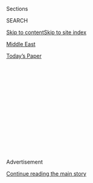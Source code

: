 <div id="app">

<div>

<div>

<div>

<div class="NYTAppHideMasthead css-1q2w90k e1suatyy0">

<div class="section css-ui9rw0 e1suatyy2">

<div class="css-eph4ug er09x8g0">

<div class="css-6n7j50">

</div>

<span class="css-1dv1kvn">Sections</span>

<div class="css-10488qs">

<span class="css-1dv1kvn">SEARCH</span>

</div>

[Skip to content](#site-content)[Skip to site index](#site-index)

</div>

<div id="masthead-section-label" class="css-1wr3we4 eaxe0e00">

[Middle
East](https://www.nytimes.com/section/world/middleeast)

</div>

<div class="css-10698na e1huz5gh0">

</div>

</div>

<div id="masthead-bar-one" class="section hasLinks css-15hmgas e1csuq9d3">

<div class="css-uqyvli e1csuq9d0">

</div>

<div class="css-1uqjmks e1csuq9d1">

</div>

<div class="css-9e9ivx">

[](https://myaccount.nytimes.com/auth/login?response_type=cookie&client_id=vi)

</div>

<div class="css-1bvtpon e1csuq9d2">

[Today’s
Paper](https://www.nytimes.com/section/todayspaper)

</div>

</div>

</div>

</div>

<div data-aria-hidden="false">

<div id="site-content" data-role="main">

<div>

<div class="css-1aor85t" style="opacity:0.000000001;z-index:-1;visibility:hidden">

<div class="css-1hqnpie">

<div class="css-epjblv">

<span class="css-17xtcya">[Middle
East](/section/world/middleeast)</span><span class="css-x15j1o">|</span><span class="css-fwqvlz">Israel
Passes Provocative Law to Retroactively Legalize
Settlements</span>

</div>

<div class="css-k008qs">

<div class="css-1iwv8en">

<span class="css-18z7m18"></span>

<div>

</div>

</div>

<span class="css-1n6z4y">https://nyti.ms/2jVHYwI</span>

<div class="css-1705lsu">

<div class="css-4xjgmj">

<div class="css-4skfbu" data-role="toolbar" data-aria-label="Social Media Share buttons, Save button, and Comments Panel with current comment count" data-testid="share-tools">

  - 
  - 
  - 
  - 
    
    <div class="css-6n7j50">
    
    </div>

  - 

</div>

</div>

</div>

</div>

</div>

</div>

<div class="css-13pd83m">

</div>

<div id="top-wrapper" class="css-1sy8kpn">

<div id="top-slug" class="css-l9onyx">

Advertisement

</div>

[Continue reading the main
story](#after-top)

<div class="ad top-wrapper" style="text-align:center;height:100%;display:block;min-height:250px">

<div id="top" class="place-ad" data-position="top" data-size-key="top">

</div>

</div>

<div id="after-top">

</div>

</div>

<div id="sponsor-wrapper" class="css-1hyfx7x">

<div id="sponsor-slug" class="css-19vbshk">

Supported by

</div>

[Continue reading the main
story](#after-sponsor)

<div id="sponsor" class="ad sponsor-wrapper" style="text-align:center;height:100%;display:block">

</div>

<div id="after-sponsor">

</div>

</div>

<div class="css-1vkm6nb ehdk2mb0">

# Israel Passes Provocative Law to Retroactively Legalize Settlements

</div>

<div class="css-79elbk" data-testid="photoviewer-wrapper">

<div class="css-z3e15g" data-testid="photoviewer-wrapper-hidden">

</div>

<div class="css-1a48zt4 ehw59r15" data-testid="photoviewer-children">

![<span class="css-16f3y1r e13ogyst0" data-aria-hidden="true">The
Israeli settlement of Almon in the occupied West Bank. Polls show that
most Israelis still support a two-state solution, but their leaders and
the reality on the ground are heading in the opposite
direction.</span><span class="css-cnj6d5 e1z0qqy90" itemprop="copyrightHolder"><span class="css-1ly73wi e1tej78p0">Credit...</span><span><span>Ahmad
Gharabli/Agence France-Presse — Getty
Images</span></span></span>](https://static01.nyt.com/images/2017/02/07/world/07israel1/07israel1-articleInline.jpg?quality=75&auto=webp&disable=upscale)

</div>

</div>

<div class="css-xt80pu e12qa4dv0">

<div class="css-18e8msd">

<div class="css-vp77d3 epjyd6m0">

<div class="css-1baulvz">

By [<span class="css-1baulvz last-byline" itemprop="name">Ian
Fisher</span>](http://www.nytimes.com/by/ian-fisher)

</div>

</div>

  - Feb. 6,
    2017

  - 
    
    <div class="css-4xjgmj">
    
    <div class="css-d8bdto" data-role="toolbar" data-aria-label="Social Media Share buttons, Save button, and Comments Panel with current comment count" data-testid="share-tools">
    
      - 
      - 
      - 
      - 
        
        <div class="css-6n7j50">
        
        </div>
    
      - 
    
    </div>
    
    </div>

</div>

</div>

<div class="section meteredContent css-1r7ky0e" name="articleBody" itemprop="articleBody">

<div class="css-1fanzo5 StoryBodyCompanionColumn">

<div class="css-53u6y8">

JERUSALEM — Israel’s Parliament passed a provocative law late Monday
that would retroactively legalize Jewish settlements on privately owned
Palestinian land, pressing ahead with a statement of right-wing
assertiveness despite the likelihood that the country’s high court will
nullify the legislation.

It was a defining — opponents said frightening — moment in Israel’s
ever-more-distant relations with Palestinians and amid fading hopes of
ending decades of conflict through a two-state solution.

While polls consistently show that most Israelis still support two
states, their leaders and the reality of what is happening on the ground
are consistently heading in the opposite direction: Fifty years after
Israel defeated Jordan and captured the West Bank and East Jerusalem,
many right-wing politicians say that now — with negotiations with the
Palestinians frozen — is the moment Israel must decide what it wants and
act decisively on it.

The new law is “deteriorating Israel’s democracy, making stealing an
official policy and bringing us one step closer to annexation” of more
land Palestinians claim for a future state, said Anat Ben Nun, the
director of external relations for Peace Now, an anti-settlement group.

</div>

</div>

<div class="css-1fanzo5 StoryBodyCompanionColumn">

<div class="css-53u6y8">

Only a few months ago, the law was believed to have little chance of
coming up for a vote. Even Prime Minister Benjamin Netanyahu, who was
flying back from a meeting with Britain’s leaders as the law was being
debated, seemed to oppose its passage for fear of further international
censure.

The bill had been so contentious that the nation’s attorney general, who
described it as unconstitutional and in contravention of international
law, said he would not defend it in the high court, which seemed in any
case likely to nullify it.

That is partly because the law applies to Palestinians and their
property rights. Since Palestinians in the occupied West Bank are not
Israeli citizens and cannot vote for candidates for Israel’s Parliament,
or Knesset, critics of the legislation say it is inherently
anti-democratic. Under the law, Palestinian landowners will be offered
compensation for the long-term use of their property but will not be
able to reclaim it.

But the bill gained internal momentum through several forces: Mr.
Netanyahu is determined to show his support to the powerful settler
movement, and is under pressure from hard-liners on the right and from
corruption investigations that even his supporters say appear serious.
That pressure intensified last week after Mr. Netanyahu’s government
carried out a court order to [evacuate about 40 settler
families](https://www.nytimes.com/2017/02/01/world/middleeast/amona-west-bank-settlers-eviction.html)
at the Amona outpost, declared illegal a decade ago.

“Today Israel decreed that developing settlement in Judea and Samaria is
an Israeli interest,” said Bezalel Smotrich, a right-wing lawmaker,
using the biblical names for the West Bank. “From here we move on to
expanding Israeli sovereignty and continuing to build and develop
settlements across the land.”

</div>

</div>

<div class="css-1fanzo5 StoryBodyCompanionColumn">

<div class="css-53u6y8">

At the same time, Mr. Netanyahu and the right — some allies, some
opponents — have taken into account that they have more leeway under
President Trump than under President Barack Obama, who regularly
condemned settlement building.

It is uncertain, however, just how firm the support from the new
administration in Washington is: Last week, the White House issued a
statement, amid announcements here about thousands of units of housing
for settlers, saying that further expansion “may not be helpful” in
achieving a deal with the Palestinians, which Mr. Trump has said he
wants.

A clearer sense of how Mr. Trump differs from Mr. Obama and from nearly
50 years of American opposition to settlement building is expected to
emerge from a meeting between Mr. Trump and Mr. Netanyahu on Feb. 15 in
Washington.

The vote on Monday, which passed, 60 to 52, retroactively legalized
several thousand housing units in 16 settlements on about 2,000 acres of
Palestinian-owned land. The law provides for compensation to Palestinian
landowners.

Opponents said the law would encourage more settlements on Palestinian
land, with the expectation that they, too, would be legalized.

“Looting is illegal,” Saeb Erekat, the Palestinians’ chief negotiator,
said in a statement after the vote. “The Israeli settlement enterprise
negates peace and the possibility of the two-state solution.”

Yair Lapid, the opposition politician seeking to succeed Mr. Netanyahu,
said before the vote: “It’s unjust, it’s not smart, and it’s a law which
damages the state of Israel, the security of Israel, governance in
Israel and our ability to fight back against those who hate Israel.”

</div>

</div>

<div class="css-1fanzo5 StoryBodyCompanionColumn">

<div class="css-53u6y8">

He added, “They are passing a law which endangers our soldiers, will
undermine our international standing and undermine us as a country of
law and order.”

Israel’s settlement activity has come under intense international
criticism. In December, the United Nations — with the tacit support of
the outgoing Obama administration — [condemned Israeli
settlements](https://www.nytimes.com/2016/12/23/world/middleeast/israel-settlements-un-vote.html)
in the occupied West Bank and East Jerusalem as an impediment to a
two-state solution. Settlers and right-wing Israelis say the West Bank
and East Jerusalem, captured from Jordan in the Arab-Israeli War of
1967, belong to the Jewish people.

The international significance of the vote on Monday was underscored
during Mr. Netanyahu’s quick trip to visit Prime Minister Theresa May of
Britain. On one hand, she noted that her first meeting with Mr.
Netanyahu came 100 years after the Balfour Declaration, in which the
British government governing the area supported the creation of Jewish
state. She said, however, that Britain remained “committed to a
two-state solution,” adding, “It’s the best way of building stability,
peace and prosperity in the future.”

Appearing before reporters with Mrs. May in London, Mr. Netanyahu, who
has in the past tepidly supported a two-state solution, did not do so on
Monday.

As voting neared, tensions rose in the divided Knesset. “You are only
passing this law so that the Supreme Court will later overturn it, and
then you’ll be in the position to blame the judges,” Revital Swid, a
member of the Zionist Union Party, told the governing Likud Party’s
science minister, Ofir Akunis.

“The land of Israel is ours, and this cannot be disputed or be divided,”
Mr. Akunis responded. “The concept of settlement blocs is no longer
relevant because there are no Arabs to negotiate with anymore.”

The vote came on the same day as a rocket fired from Gaza landed near
the Israeli city of Ashkelon. No one was hurt. The Israeli military
responded with artillery fire and airstrikes in northern Gaza. It was
unclear if the rocket attack was related to Monday’s vote.

</div>

</div>

</div>

<div>

</div>

<div>

</div>

<div>

</div>

<div>

<div id="bottom-wrapper" class="css-1ede5it">

<div id="bottom-slug" class="css-l9onyx">

Advertisement

</div>

[Continue reading the main
story](#after-bottom)

<div id="bottom" class="ad bottom-wrapper" style="text-align:center;height:100%;display:block;min-height:90px">

</div>

<div id="after-bottom">

</div>

</div>

</div>

</div>

</div>

## Site Index

<div>

</div>

## Site Information Navigation

  - [© <span>2020</span> <span>The New York Times
    Company</span>](https://help.nytimes.com/hc/en-us/articles/115014792127-Copyright-notice)

<!-- end list -->

  - [NYTCo](https://www.nytco.com/)
  - [Contact
    Us](https://help.nytimes.com/hc/en-us/articles/115015385887-Contact-Us)
  - [Work with us](https://www.nytco.com/careers/)
  - [Advertise](https://nytmediakit.com/)
  - [T Brand Studio](http://www.tbrandstudio.com/)
  - [Your Ad
    Choices](https://www.nytimes.com/privacy/cookie-policy#how-do-i-manage-trackers)
  - [Privacy](https://www.nytimes.com/privacy)
  - [Terms of
    Service](https://help.nytimes.com/hc/en-us/articles/115014893428-Terms-of-service)
  - [Terms of
    Sale](https://help.nytimes.com/hc/en-us/articles/115014893968-Terms-of-sale)
  - [Site
    Map](https://spiderbites.nytimes.com)
  - [Help](https://help.nytimes.com/hc/en-us)
  - [Subscriptions](https://www.nytimes.com/subscription?campaignId=37WXW)

</div>

</div>

</div>

</div>
